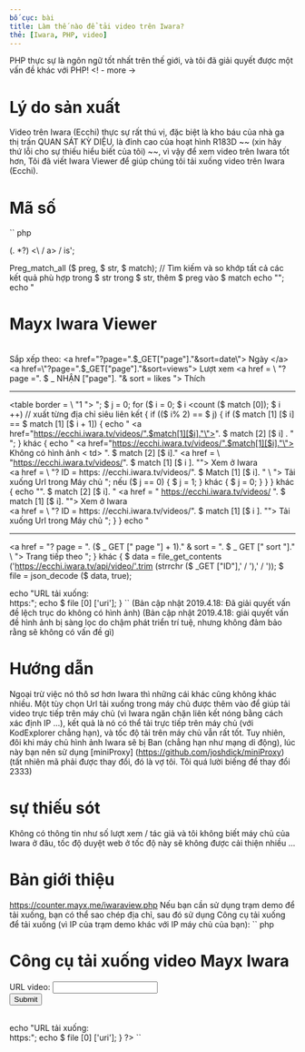 ```yaml
---
bố cục: bài
title: Làm thế nào để tải video trên Iwara?
thẻ: [Iwara, PHP, video]
---
```


PHP thực sự là ngôn ngữ tốt nhất trên thế giới, và tôi đã giải quyết được một vấn đề khác với PHP! <! - more ->

# Lý do sản xuất
Video trên Iwara (Ecchi) thực sự rất thú vị, đặc biệt là kho báu của nhà ga thị trấn QUAN SÁT KỲ DIỆU, là đỉnh cao của hoạt hình R183D ~~ (xin hãy thứ lỗi cho sự thiếu hiểu biết của tôi) ~~, vì vậy để xem video trên Iwara tốt hơn, Tôi đã viết Iwara Viewer để giúp chúng tôi tải xuống video trên Iwara (Ecchi).

# Mã số
`` php
<? php
if ($ _GET ["ID"] == '') {
if ($ _GET ["page"] == '') {
    $ _GET ["trang"] = 0;
}
if ($ _GET ["sort"] == '') {
    $ _GET ["sắp xếp"] = "ngày tháng";
}
$ url = 'https: //ecchi.iwara.tv/videos? page ='. $ _ NHẬN ["page"]. '& sort ='. $ _ NHẬN ["sort"];
$ str = file_get_contents ($ url);
$ preg = '/ <a href="\/videos\/(.*?)".*?> (. *?) <\ / a> / is';
Preg_match_all ($ preg, $ str, $ match); // Tìm kiếm và so khớp tất cả các kết quả phù hợp trong $ str trong $ str, thêm $ preg vào $ match
echo "<title> Mayx Iwara Viewer </title>";
echo "<h1> Mayx Iwara Viewer </h1> <br /> Sắp xếp theo: <a href=\"?page=".$_GET["page"]."&sort=date\"> Ngày </a> <a href=\"?page=".$_GET["page"]."&sort=views\"> Lượt xem </a> <a href = \ "? page =". $ _ NHẬN ["page"]. "& sort = likes \"> Thích </a> <hr /> <table border = \ "1 \"> <tr> ";
$ j = 0;
for ($ i = 0; $ i <count ($ match [0]); $ i ++) // xuất từng địa chỉ siêu liên kết
{
if (($ i% 2) == $ j) {
if ($ match [1] [$ i] == $ match [1] [$ i + 1]) {
echo "<td> <a href=\"https://ecchi.iwara.tv/videos/".$match[1][$i]."\">". $ match [2] [$ i] . "</a> </td>";
} khác {
echo "<td> <a href=\"https://ecchi.iwara.tv/videos/".$match[1][$i]."\"> Không có hình ảnh </a> </td> < td> ". $ match [2] [$ i]." </td> <td> <a href = \ "https://ecchi.iwara.tv/videos/". $ match [1] [$ i ]. "\"> Xem ở Iwara </a> <br> <a href = \ "? ID = https: //ecchi.iwara.tv/videos/". $ Match [1] [$ i]. " \ "> Tải xuống Url trong Máy chủ </a> </td> </tr> <tr>";
nếu ($ j == 0) {
$ j = 1;
} khác {
$ j = 0;
}
}
} khác {
echo "<td>". $ match [2] [$ i]. "</td> <td> <a href = \" https://ecchi.iwara.tv/videos/ ". $ match [1] [$ i]. "\"> Xem ở Iwara </a> <br> <a href = \ "? ID = https: //ecchi.iwara.tv/videos/". $ match [1] [$ i ]. "\"> Tải xuống Url trong Máy chủ </a> </td> </tr> <tr> ";
}
}
echo "</tr> </table> <hr> <a href = \"? page = ". ($ _ GET [" page "] + 1)." & sort = ". $ _ GET [" sort "]." \ "> Trang tiếp theo </a>";
} khác {
$ data = file_get_contents ('https://ecchi.iwara.tv/api/video/'.trim (strrchr ($ _GET ["ID"],' / '),' / '));
$ file = json_decode ($ data, true);

echo "URL tải xuống: <br> https:";
echo $ file [0] ['uri'];
}
``
(Bản cập nhật 2019.4.18: Đã giải quyết vấn đề lệch trục do không có hình ảnh)
(Bản cập nhật 2019.4.18: giải quyết vấn đề hình ảnh bị sàng lọc do chậm phát triển trí tuệ, nhưng không đảm bảo rằng sẽ không có vấn đề gì)

# Hướng dẫn
Ngoại trừ việc nó thô sơ hơn Iwara thì những cái khác cũng không khác nhiều. Một tùy chọn Url tải xuống trong máy chủ được thêm vào để giúp tải video trực tiếp trên máy chủ (vì Iwara ngăn chặn liên kết nóng bằng cách xác định IP ...), kết quả là nó có thể tải trực tiếp trên máy chủ (với KodExplorer chẳng hạn), và tốc độ tải trên máy chủ vẫn rất tốt.
Tuy nhiên, đôi khi máy chủ hình ảnh Iwara sẽ bị Ban (chẳng hạn như mạng di động), lúc này bạn nên sử dụng [miniProxy] (https://github.com/joshdick/miniProxy) (tất nhiên mã phải được thay đổi, đó là vợ tôi. Tôi quá lười biếng để thay đổi 2333)

# sự thiếu sót
Không có thông tin như số lượt xem / tác giả và tôi không biết máy chủ của Iwara ở đâu, tốc độ duyệt web ở tốc độ này sẽ không được cải thiện nhiều ...

# Bản giới thiệu
<https://counter.mayx.me/iwaraview.php>
Nếu bạn cần sử dụng trạm demo để tải xuống, bạn có thể sao chép địa chỉ, sau đó sử dụng Công cụ tải xuống để tải xuống (vì IP của trạm demo khác với IP máy chủ của bạn):
`` php
<h1> Công cụ tải xuống video Mayx Iwara </h1> <form action = "iwara.php" method = "get">

URL video: <input type = "text" name = "ID"> <br>
<input type = "submit">

</form>
<br>
<? php
if ($ _GET ["ID"]! = '') {
 $ data = file_get_contents ('https://ecchi.iwara.tv/api/video/'.trim (strrchr ($ _GET ["ID"],' / '),' / '));
 $ file = json_decode ($ data, true);

echo "URL tải xuống: <br> https:";
echo $ file [0] ['uri'];
}
?>
``
